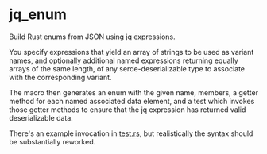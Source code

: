 # jq_enum
Build Rust enums from JSON using jq expressions.

You specify expressions that yield an array of strings to be used as variant names,
and optionally additional named expressions returning equally arrays of the same length,
of any serde-deserializable type to associate with the corresponding variant.

The macro then generates an enum with the given name, members,
a getter method for each named associated data element,
and a test which invokes those getter methods to ensure that the jq expression has returned valid deserializable data.

There's an example invocation in [test.rs](tests/test.rs), but realistically the syntax should be substantially reworked.

